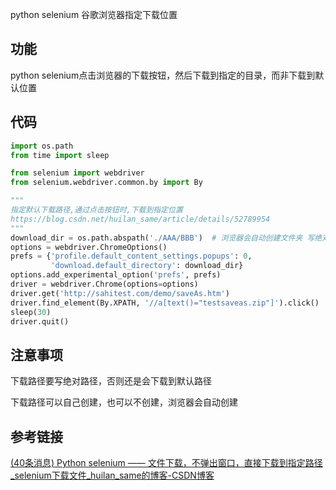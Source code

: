 python selenium 谷歌浏览器指定下载位置

## 功能

python selenium点击浏览器的下载按钮，然后下载到指定的目录，而非下载到默认位置

## 代码

```python
import os.path
from time import sleep

from selenium import webdriver
from selenium.webdriver.common.by import By

"""
指定默认下载路径,通过点击按钮时,下载到指定位置
https://blog.csdn.net/huilan_same/article/details/52789954
"""
download_dir = os.path.abspath('./AAA/BBB')  # 浏览器会自动创建文件夹 写绝对路径
options = webdriver.ChromeOptions()
prefs = {'profile.default_content_settings.popups': 0,
         'download.default_directory': download_dir}
options.add_experimental_option('prefs', prefs)
driver = webdriver.Chrome(options=options)
driver.get('http://sahitest.com/demo/saveAs.htm')
driver.find_element(By.XPATH, '//a[text()="testsaveas.zip"]').click()
sleep(30)
driver.quit()
```

## 注意事项

下载路径要写绝对路径，否则还是会下载到默认路径

下载路径可以自己创建，也可以不创建，浏览器会自动创建

## 参考链接

[(40条消息) Python selenium —— 文件下载，不弹出窗口，直接下载到指定路径_selenium下载文件_huilan_same的博客-CSDN博客](https://blog.csdn.net/huilan_same/article/details/52789954)